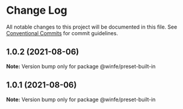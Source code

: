 # Change Log

All notable changes to this project will be documented in this file.
See [Conventional Commits](https://conventionalcommits.org) for commit guidelines.

## 1.0.2 (2021-08-06)

**Note:** Version bump only for package @winfe/preset-built-in





## 1.0.1 (2021-08-06)

**Note:** Version bump only for package @winfe/preset-built-in
